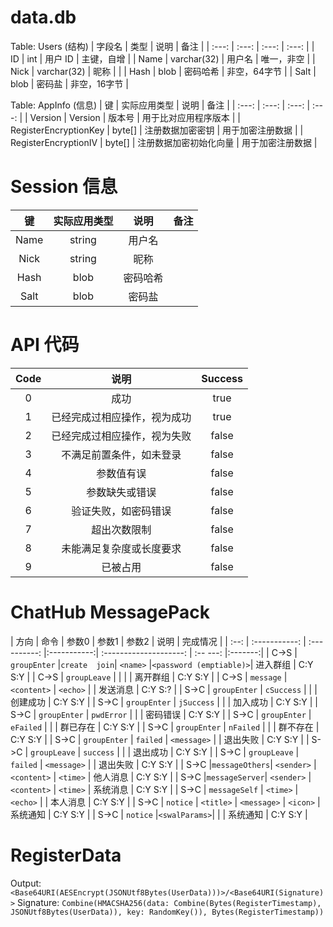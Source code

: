 # data.db
Table: Users (结构)
| 字段名 | 类型 | 说明 |	备注 |
| :---: | :---: | :---: | :---: |
| ID | int | 用户 ID | 主键，自增 |
| Name | varchar(32) | 用户名 | 唯一，非空 |
| Nick | varchar(32) | 昵称 |  |
| Hash | blob | 密码哈希 | 非空，64字节 |
| Salt | blob | 密码盐 | 非空，16字节 |

Table: AppInfo (信息)
| 键 | 实际应用类型 | 说明 | 备注 |
| :---: | :---: | :---: | :---: |
| Version | Version | 版本号 | 用于比对应用程序版本 |
| RegisterEncryptionKey | byte[] | 注册数据加密密钥 | 用于加密注册数据 |
| RegisterEncryptionIV | byte[] | 注册数据加密初始化向量 | 用于加密注册数据 |


# Session 信息
|  键  | 实际应用类型 |  说明  | 备注 |
| :--: | :---------: | :----: | :--: |
| Name |   string    | 用户名 |      |
| Nick |   string    |  昵称  |      |
| Hash |    blob     |密码哈希|      |
| Salt |    blob     | 密码盐 |      |


# API 代码
| Code |            说明            | Success |
| :--: | :------------------------: |:-------:|
|  0   |            成功            |  true   |
|  1   | 已经完成过相应操作，视为成功 |  true   |
|  2   | 已经完成过相应操作，视为失败 |  false  |
|  3   |  不满足前置条件，如未登录   |  false  |
|  4   |         参数值有误         |  false  |
|  5   |       参数缺失或错误        |  false  |
|  6   |    验证失败，如密码错误     |  false  |
|  7   |        超出次数限制        |  false  |
|  8   |  未能满足复杂度或长度要求   |  false  |
|  9   |           已被占用         |  false  |


# ChatHub MessagePack
| 方向 |     命令      |     参数0     |    参数1    |         参数2          |   说明   | 完成情况 |
| :--: | :-----------: | :----------: |:-----------:| :--------------------: | :-- ---: |:-------:|
| C->S | `groupEnter`  |`create  join`|  `<name>`   |`<password (emptiable)>`| 进入群组 | C:Y  S:Y |
| C->S | `groupLeave`  |              |             |                        | 离开群组 | C:Y  S:Y |
| C->S |   `message`   | `<content>`  |  `<echo>`   |                        | 发送消息 | C:Y  S:? |
| S->C | `groupEnter`  |  `cSuccess`  |             |                        | 创建成功 | C:Y  S:Y |
| S->C | `groupEnter`  |  `jSuccess`  |             |                        | 加入成功 | C:Y  S:Y |
| S->C | `groupEnter`  |  `pwdError`  |             |                        | 密码错误 | C:Y  S:Y |
| S->C | `groupEnter`  |  `eFailed`   |             |                        | 群已存在 | C:Y  S:Y |
| S->C | `groupEnter`  |  `nFailed`   |             |                        | 群不存在 | C:Y  S:Y |
| S->C | `groupEnter`  |   `failed`   | `<message>` |                        | 退出失败 | C:Y  S:Y |
| S->C | `groupLeave`  |  `success`   |             |                        | 退出成功 | C:Y  S:Y |
| S->C | `groupLeave`  |   `failed`   | `<message>` |                        | 退出失败 | C:Y  S:Y |
| S->C |`messageOthers`|  `<sender>`  | `<content>` |        `<time>`        | 他人消息 | C:Y  S:Y |
| S->C |`messageServer`|  `<sender>`  | `<content>` |        `<time>`        | 系统消息 | C:Y  S:Y |
| S->C | `messageSelf` |   `<time>`   |  `<echo>`   |                        | 本人消息 | C:Y  S:Y |
| S->C |   `notice`    |  `<title>`   | `<message>` |        `<icon>`        | 系统通知 | C:Y  S:Y |
| S->C |   `notice`    |`<swalParams>`|             |                        | 系统通知 | C:Y  S:Y |



# RegisterData
Output: `<Base64URI(AESEncrypt(JSONUtf8Bytes(UserData)))>/<Base64URI(Signature)>`
Signature: `Combine(HMACSHA256(data: Combine(Bytes(RegisterTimestamp), JSONUtf8Bytes(UserData)), key: RandomKey()), Bytes(RegisterTimestamp))`